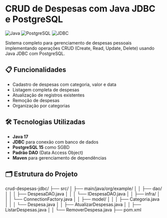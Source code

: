 # CRUD de Despesas com Java JDBC e PostgreSQL

![Java](https://img.shields.io/badge/Java-17-blue)
![PostgreSQL](https://img.shields.io/badge/PostgreSQL-15-blue)
![JDBC](https://img.shields.io/badge/JDBC-4.2-blue)

Sistema completo para gerenciamento de despesas pessoais implementando operações CRUD (Create, Read, Update, Delete) usando Java JDBC com PostgreSQL.

## 📋 Funcionalidades

- Cadastro de despesas com categoria, valor e data
- Listagem completa de despesas
- Atualização de registros existentes
- Remoção de despesas
- Organização por categorias

## 🛠️ Tecnologias Utilizadas

- **Java 17**
- **JDBC** para conexão com banco de dados
- **PostgreSQL 15** como SGBD
- **Padrão DAO** (Data Access Object)
- **Maven** para gerenciamento de dependências

## 🗂️ Estrutura do Projeto
crud-despesas-jdbc/
├── src/
│ ├── main/java/org/example/
│ │ ├── dao/
│ │ │ ├── DespesaDAO.java
│ │ │ └── IDespesaDAO.java
│ │ ├── infra/
│ │ │ └── ConnectionFactory.java
│ │ ├── model/
│ │ │ ├── Categoria.java
│ │ │ └── Despesa.java
│ │ ├── AtualizarDespesas.java
│ │ ├── ListarDespesas.java
│ │ └── RemoverDespesa.java
├── pom.xml
